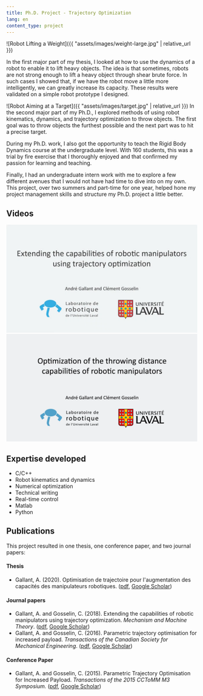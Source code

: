 ```yaml
---
title: Ph.D. Project - Trajectory Optimization
lang: en
content_type: project
---
```


![Robot Lifting a Weight]({{ "assets/images/weight-large.jpg" | relative_url }})

In the first major part of my thesis, I looked at how to use the dynamics of a robot to enable it to lift heavy objects. The idea is that sometimes, robots are not strong enough to lift a heavy object through shear brute force. In such cases I showed that, if we have the robot move a little more intelligently, we can greatly increase its capacity. These results were validated on a simple robot prototype I designed.

![Robot Aiming at a Target]({{ "assets/images/target.jpg" | relative_url }})
In the second major part of my Ph.D., I explored methods of using robot kinematics, dynamics, and trajectory optimization to throw objects. The first goal was to throw objects the furthest possible and the next part was to hit a precise target.

During my Ph.D. work, I also got the opportunity to teach the Rigid Body Dynamics course at the undergraduate level. With 160 students, this was a trial by fire exercise that I thoroughly enjoyed and that confirmed my passion for learning and teaching.

Finally, I had an undergraduate intern work with me to explore a few different avenues that I would not have had time to dive into on my own. This project, over two summers and part-time for one year, helped hone my project management skills and structure my Ph.D. project a little better.



## Videos
[![Lifting](assets/images/phd-vid-1.png)](https://youtu.be/7x5sNOiZqrI)
[![Throwing](assets/images/phd-vid-2.png)](https://youtu.be/lTFYUXKP1jY)



## Expertise developed
- C/C++
- Robot kinematics and dynamics
- Numerical optimization
- Technical writing
- Real-time control
- Matlab
- Python



## Publications
This project resulted in one thesis, one conference paper, and two journal papers:

#### Thesis
- Gallant, A. (2020). Optimisation de trajectoire pour l'augmentation des capacités des manipulateurs robotiques. ([pdf](https://robot.gmc.ulaval.ca/fileadmin/documents/Theses/andre_gallant.pdf), [Google Scholar](https://scholar.google.com/citations?view_op=view_citation&hl=fr&user=SvfSQMMAAAAJ&sortby=pubdate&citation_for_view=SvfSQMMAAAAJ:9ZlFYXVOiuMC))

#### Journal papers
- Gallant, A. and Gosselin, C. (2018). Extending the capabilities of robotic manipulators using trajectory optimization. _Mechanism and Machine Theory_. ([pdf](https://www.researchgate.net/profile/Andre-Gallant-2/publication/323488448_Extending_the_capabilities_of_robotic_manipulators_using_trajectory_optimization/links/5aa91f9aaca272d39cd5037b/Extending-the-capabilities-of-robotic-manipulators-using-trajectory-optimization.pdf), [Google Scholar](https://scholar.google.com/citations?view_op=view_citation&hl=fr&user=SvfSQMMAAAAJ&sortby=pubdate&citation_for_view=SvfSQMMAAAAJ:M3ejUd6NZC8C))
- Gallant, A. and Gosselin, C. (2016). Parametric trajectory optimisation for increased payload. _Transactions of the Canadian Society for Mechanical Engineering_. ([pdf](https://www.researchgate.net/profile/Andre-Gallant-2/publication/307467184_Parametric_trajectory_optimisation_for_increased_payload/links/5aa9161c4585151788184208/Parametric-trajectory-optimisation-for-increased-payload.pdf), [Google Scholar](https://scholar.google.com/citations?view_op=view_citation&hl=fr&user=SvfSQMMAAAAJ&sortby=pubdate&citation_for_view=SvfSQMMAAAAJ:YOwf2qJgpHMC))

#### Conference Paper
- Gallant, A. and Gosselin, C. (2015). Parametric Trajectory Optimisation for Increased Payload. _Transactions of the 2015 CCToMM M3 Symposium._ ([pdf](http://www.cctomm.ca/2015/P07.pdf), [Google Scholar](https://scholar.google.com/citations?view_op=view_citation&hl=en&user=SvfSQMMAAAAJ&authuser=2&citation_for_view=SvfSQMMAAAAJ:qUcmZB5y_30C))

